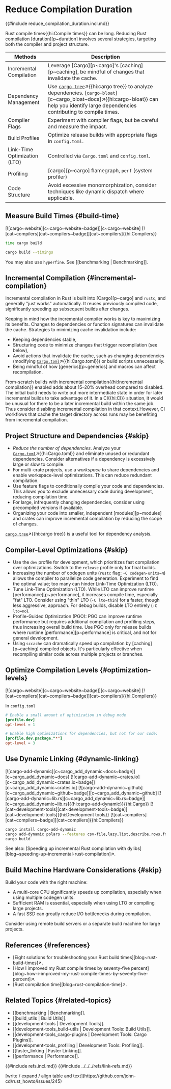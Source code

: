 # Reduce Compilation Duration

{{#include reduce_compilation_duration.incl.md}}

Rust compile times{{hi:Compile times}} can be long. Reducing Rust compilation [duration][p~duration] involves several strategies, targeting both the compiler and project structure.

| Methods | Description |
|---|---|
| Incremental Compilation | Leverage [Cargo][p~cargo]'s [caching][p~caching], be mindful of changes that invalidate the cache. |
| Dependency Management | Use [`cargo tree`](https://doc.rust-lang.org/cargo/commands/cargo-tree.html)↗{{hi:cargo tree}} to analyze dependencies. [`cargo-bloat`][c~cargo_bloat~docs]↗{{hi:cargo-bloat}} can help you identify large dependencies contributing to compile times. |
| Compiler Flags | Experiment with compiler flags, but be careful and measure the impact. |
| Build Profiles | Optimize release builds with appropriate flags in `config.toml`. |
| Link-Time Optimization (LTO) | Controlled via `Cargo.toml` and `config.toml`. |
| Profiling | [cargo][p~cargo] flamegraph, `perf` (system profiler) |
| Code Structure | Avoid excessive monomorphization, consider techniques like dynamic dispatch where applicable. |

## Measure Build Times {#build-time}

[![cargo~website][c~cargo~website~badge]][c~cargo~website] [![cat~compilers][cat~compilers~badge]][cat~compilers]{{hi:Compilers}}

```sh
time cargo build
```

```sh
cargo build --timings
```

You may also use `hyperfine`. See [[benchmarking | Benchmarking]].

## Incremental Compilation {#incremental-compilation}

Incremental compilation in Rust is built into [Cargo][p~cargo] and `rustc`, and generally "just works" automatically. It reuses previously compiled code, significantly speeding up subsequent builds after changes.

Keeping in mind how the incremental compiler works is key to maximizing its benefits. Changes to dependencies or function signatures can invalidate the cache. Strategies to minimizing cache invalidation include:

- Keeping dependencies stable,
- Structuring code to minimize changes that trigger recompilation (see below),
- Avoid actions that invalidate the cache, such as changing dependencies (modifying [`Cargo.toml`](https://doc.rust-lang.org/cargo/reference/manifest.html)↗{{hi:Cargo.toml}}) or build scripts unnecessarily.
- Being mindful of how [generics][p~generics] and macros can affect recompilation.

From-scratch builds with incremental compilation{{hi:Incremental compilation}} enabled adds about 15–20% overhead compared to disabled. The initial build needs to write out more intermediate state in order for later incremental builds to take advantage of it. In a CI{{hi:CI}} situation, it would be unusual for there to be a later incremental build within the same job. Thus consider disabling incremental compilation in that context.However, CI workflows that cache the target directory across runs may be benefiting from incremental compilation.

## Project Structure and Dependencies {#skip}

- _Reduce the number of dependencies_. Analyze your [`Cargo.toml`](https://doc.rust-lang.org/cargo/reference/manifest.html)↗{{hi:Cargo.toml}} and eliminate unused or redundant dependencies. Consider alternatives if a dependency is excessively large or slow to compile.
- For multi-crate projects, use a _workspace_ to share dependencies and enable workspace-level optimizations. This can reduce redundant compilation.
- Use feature flags to conditionally compile your code and dependencies. This allows you to exclude unnecessary code during development, reducing compilation time.
- For large, infrequently changing dependencies, consider using precompiled versions if available.
- Organizing your code into smaller, independent [modules][p~modules] and crates can improve incremental compilation by reducing the scope of changes.

[`cargo tree`](https://doc.rust-lang.org/cargo/commands/cargo-tree.html)↗{{hi:cargo tree}} is a useful tool for dependency analysis.

## Compiler-Level Optimizations {#skip}

- Use the `dev` profile for development, which prioritizes fast compilation over optimizations. Switch to the `release` profile only for final builds.
- Increasing the number of codegen units (`rustc` flag: `-C codegen-units=N`) allows the compiler to parallelize code generation. Experiment to find the optimal value; too many can hinder Link-Time Optimization (LTO).
- Tune Link-Time Optimization (LTO). While LTO can improve runtime [performance][p~performance], it increases compile time, especially "fat" LTO.
Consider using "thin" LTO (`-C lto=thin`) for a faster, though less aggressive, approach. For debug builds, disable LTO entirely (`-C lto=no`).
- Profile-Guided Optimization (PGO): PGO can improve runtime performance but requires additional compilation and profiling steps, thus increasing overall build time. Use PGO only for release builds where runtime [performance][p~performance] is critical, and not for general development.
- Using `sccache` can dramatically speed up compilation by [caching][p~caching] compiled objects. It's particularly effective when recompiling similar code across multiple projects or branches.

## Optimize Compilation Levels {#optimization-levels}

[![cargo~website][c~cargo~website~badge]][c~cargo~website] [![cat~compilers][cat~compilers~badge]][cat~compilers]{{hi:Compilers}}

In `config.toml`

```toml
# Enable a small amount of optimization in debug mode
[profile.dev]
opt-level = 1

# Enable high optimizations for dependencies, but not for our code:
[profile.dev.package."*"]
opt-level = 3
```

## Use Dynamic Linking {#dynamic-linking}

[![cargo-add-dynamic][c~cargo_add_dynamic~docs~badge]][c~cargo_add_dynamic~docs] [![cargo-add-dynamic~crates.io][c~cargo_add_dynamic~crates.io~badge]][c~cargo_add_dynamic~crates.io] [![cargo-add-dynamic~github][c~cargo_add_dynamic~github~badge]][c~cargo_add_dynamic~github] [![cargo-add-dynamic~lib.rs][c~cargo_add_dynamic~lib.rs~badge]][c~cargo_add_dynamic~lib.rs]{{hi:cargo-add-dynamic}}{{hi:Cargo}} [![cat~development-tools][cat~development-tools~badge]][cat~development-tools]{{hi:Development tools}} [![cat~compilers][cat~compilers~badge]][cat~compilers]{{hi:Compilers}}

```sh
cargo install cargo-add-dynamic
cargo add-dynamic polars --features csv-file,lazy,list,describe,rows,fmt,strings,temporal
cargo build
```

See also: [Speeding up incremental Rust compilation with dylibs][blog~speeding-up-incremental-rust-compilation]↗.

## Build Machine Hardware Considerations {#skip}

Build your code with the right machine:

- A multi-core CPU significantly speeds up compilation, especially when using multiple codegen units.
- Sufficient RAM is essential, especially when using LTO or compiling large projects.
- A fast SSD can greatly reduce I/O bottlenecks during compilation.

Consider using remote build servers or a separate build machine for large projects.

## References {#references}

- [Eight solutions for troubleshooting your Rust build times][blog~rust-build-times]↗.
- [How I improved my Rust compile times by seventy-five percent][blog~how-i-improved-my-rust-compile-times-by-seventy-five-percent]↗.
- [Rust compilation time][blog~rust-compilation-time]↗.

## Related Topics {#related-topics}

- [[benchmarking | Benchmarking]].
- [[build_utils | Build Utils]].
- [[development-tools | Development Tools]].
- [[development-tools_build-utils | Development Tools: Build Utils]].
- [[development-tools_cargo-plugins | Development Tools: Cargo Plugins]].
- [[development-tools_profiling | Development Tools: Profiling]].
- [[faster_linking | Faster Linking]].
- [[performance | Performance]].

{{#include refs.incl.md}}
{{#include ../../../refs/link-refs.md}}

<div class="hidden">
[write / expand / align table and text](https://github.com/john-cd/rust_howto/issues/245)
</div>
